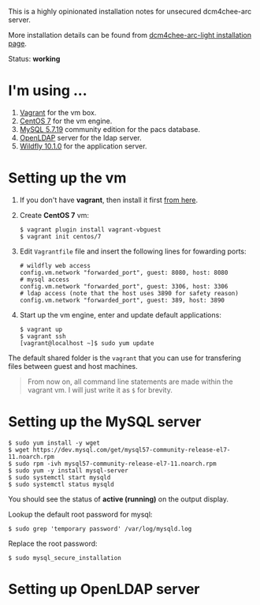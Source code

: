 This is a highly opinionated installation notes for unsecured dcm4chee-arc server.

More installation details can be found from [dcm4chee-arc-light installation page](https://github.com/dcm4che/dcm4chee-arc-light/wiki/Installation).

Status: **working**

# I'm using ...

1. [Vagrant](https://www.vagrantup.com/) for the vm box.
2. [CentOS 7](https://www.centos.org/) for the vm engine.
3. [MySQL 5.7.19](https://www.mysql.com/) community edition for the pacs database.
4. [OpenLDAP](https://www.openldap.org/) server for the ldap server.
5. [Wildfly 10.1.0](http://wildfly.org/) for the application server.

# Setting up the vm

1. If you don't have **vagrant**, then install it first [from here](https://www.vagrantup.com/downloads.html).

2. Create **CentOS 7** vm:
   ```
   $ vagrant plugin install vagrant-vbguest
   $ vagrant init centos/7
   ```
   
3. Edit `Vagrantfile` file and insert the following lines for fowarding ports:
   ```
   # wildfly web access
   config.vm.network "forwarded_port", guest: 8080, host: 8080
   # mysql access
   config.vm.network "forwarded_port", guest: 3306, host: 3306
   # ldap access (note that the host uses 3890 for safety reason)
   config.vm.network "forwarded_port", guest: 389, host: 3890
   ```
   
4. Start up the vm engine, enter and update default applications:
   ```
   $ vagrant up
   $ vagrant ssh
   [vagrant@localhost ~]$ sudo yum update
   ```

The default shared folder is the `vagrant` that you can use for transfering files between guest and host machines.

> From now on, all command line statements are made within the vagrant vm. I will just write it as `$` for brevity.

# Setting up the MySQL server

```
$ sudo yum install -y wget
$ wget https://dev.mysql.com/get/mysql57-community-release-el7-11.noarch.rpm
$ sudo rpm -ivh mysql57-community-release-el7-11.noarch.rpm
$ sudo yum -y install mysql-server
$ sudo systemctl start mysqld
$ sudo systemctl status mysqld
```

You should see the status of **active (running)** on the output display.

Lookup the default root password for mysql:
```
$ sudo grep 'temporary password' /var/log/mysqld.log
```

Replace the root password:
```
$ sudo mysql_secure_installation
```

# Setting up OpenLDAP server
